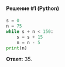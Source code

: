 #### Решение #1 (Python)
```python
s = 0
n = 75
while s + n < 150:
	s = s + 15
	n = n - 5
print(n)
```
**Ответ:** 35.
